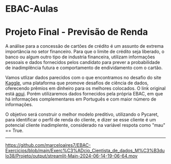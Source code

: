 # EBAC-Aulas


# Projeto Final - Previsão de Renda


A análise para a concessão de cartões de crédito é um assunto de extrema importância no setor financeiro. Para que o limite de crédito seja liberado, o banco ou algum outro tipo de industria financeira, utilizam informações pessoais e dados fornecidos pelos candidato para prever a probabilidade de inadimplência futura e comportamento de endividamento com o cartão.

Vamos utlizar dados parecidos com o que encontramos no desafio do site [Kaggle](https://www.kaggle.com/), uma plataforma que promove desafios de ciência de dados, oferecendo prêmios em dinheiro para os melhores colocados. O link original está [aqui](https://www.kaggle.com/rikdifos/credit-card-approval-prediction). Porém utilizaremos dados fornecidos pela própria EBAC, em que há informações complementares em Português e com maior número de informações.

O objetivo será construir o melhor modelo preditivo, utilizando o Pycaret, para identificar o perfil de renda do cliente, e dizer se esse cliente é um potencial cliente inadimplente, considerado na variável respota como "mau" == True.

---

https://github.com/marceloaires7/EBAC-Exercicios/blob/main/Exerc%C3%ADcio_Cientista_de_dados_M%C3%B3dulo38/Projeto/output/streamlit-Main-2024-06-14-19-06-64.mov